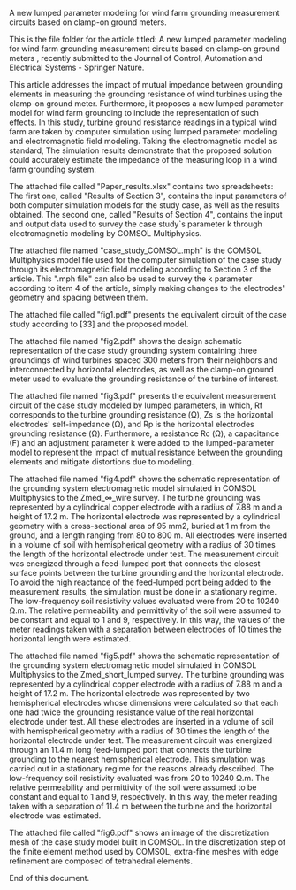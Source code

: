 A new lumped parameter modeling for wind farm grounding measurement circuits based on clamp-on ground meters.

This is the file folder for the article titled: A new lumped parameter modeling for wind farm grounding measurement circuits based on clamp-on ground meters
, recently submitted to the Journal of Control, Automation and Electrical Systems - Springer Nature.

This article addresses the impact of mutual impedance between grounding elements in measuring the grounding resistance of wind turbines using
the clamp-on ground meter. Furthermore, it proposes a new lumped parameter model for wind farm grounding to include the representation of such effects.
In this study, turbine ground resistance readings in a typical wind farm are taken by computer simulation using lumped parameter modeling and electromagnetic
field modeling. Taking the electromagnetic model as standard, The simulation results demonstrate that the proposed solution could accurately estimate the impedance of the measuring loop in a wind farm grounding system.

The attached file called "Paper_results.xlsx" contains two spreadsheets:
The first one, called "Results of Section 3", contains the input parameters of both computer simulation models for the study case, as well as the results obtained.
The second one, called "Results of Section 4", contains the input and output data used to survey the case study`s parameter k through electromagnetic modeling by COMSOL Multiphysics.

The attached file named "case_study_COMSOL.mph" is the COMSOL Multiphysics model file used for the computer simulation of the case study through its electromagnetic field modeling according to Section 3 of the article. This ".mph file" can also be used to survey the k parameter according to item 4 of the article, simply making changes to the electrodes' geometry and spacing between them. 

The attached file called "fig1.pdf" presents the equivalent circuit of the case study according to [33] and the proposed model.

The attached file named "fig2.pdf" shows the design schematic representation of the case study grounding system containing three groundings of wind turbines spaced 300 meters from their neighbors and interconnected by horizontal electrodes, as well as the clamp-on ground meter used to evaluate the grounding resistance of the turbine of interest.

The attached file named "fig3.pdf" presents the equivalent measurement circuit of the case study modeled by lumped parameters, in which, Rf corresponds to the turbine grounding resistance (Ω), Zs is the horizontal electrodes' self-impedance (Ω), and Rp is the horizontal electrodes grounding resistance (Ω). Furthermore, a resistance Rc (Ω), a capacitance (F) and an adjustment parameter k were added to the lumped-parameter model to represent the impact of mutual resistance between the grounding elements and mitigate distortions due to modeling.

The attached file named "fig4.pdf" shows the schematic representation of the grounding system electromagnetic model simulated in COMSOL Multiphysics to the Zmed_∞_wire survey. The turbine grounding was represented by a cylindrical copper electrode with a radius of 7.88 m and a height of 17.2 m. The horizontal electrode was represented by a cylindrical geometry with a cross-sectional area of 95 mm2, buried at 1 m from the ground, and a length ranging from 80 to 800 m. All electrodes were inserted in a volume of soil with hemispherical geometry with a radius of 30 times the length of the horizontal electrode under test. The measurement circuit was energized through a feed-lumped port that connects the closest surface points between the turbine grounding and the horizontal electrode. To avoid the high reactance of the feed-lumped port being added to the measurement results, the simulation must be done in a stationary regime. The low-frequency soil resistivity values evaluated were from 20 to 10240 Ω.m. The relative permeability and permittivity of the soil were assumed to be constant and equal to 1 and 9, respectively. In this way, the values of the meter readings taken with a separation between electrodes of 10 times the horizontal length were estimated.

The attached file named "fig5.pdf" shows the schematic representation of the grounding system electromagnetic model simulated in COMSOL Multiphysics to the Zmed_short_lumped survey. The turbine grounding was represented by a cylindrical copper electrode with a radius of 7.88 m and a height of 17.2 m. The horizontal electrode was represented by two hemispherical electrodes whose dimensions were calculated so that each one had twice the grounding resistance value of the real horizontal electrode under test. All these electrodes are inserted in a volume of soil with hemispherical geometry with a radius of 30 times the length of the horizontal electrode under test. The measurement circuit was energized through an 11.4 m long feed-lumped port that connects the turbine grounding to the nearest hemispherical electrode. This simulation was carried out in a stationary regime for the reasons already described. The low-frequency soil resistivity evaluated was from 20 to 10240 Ω.m. The relative permeability and permittivity of the soil were assumed to be constant and equal to 1 and 9, respectively. In this way, the meter reading taken with a separation of 11.4 m between the turbine and the horizontal electrode was estimated. 

The attached file called "fig6.pdf" shows an image of the discretization mesh of the case study model built in COMSOL. In the discretization step of the finite element method used by COMSOL, extra-fine meshes with edge refinement are composed of tetrahedral elements.

End of this document.

